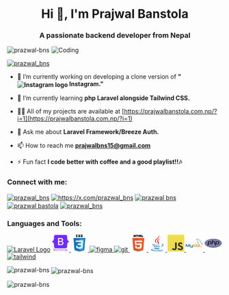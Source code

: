 <h1 align="center">Hi 👋, I'm Prajwal Banstola</h1>
<h3 align="center">A passionate backend developer from Nepal</h3>
<img align="right" alt="Coding" width="400" src="https://64.media.tumblr.com/2d0af9c90d1b1107313cc20bda01548a/tumblr_outwxnanpp1u79o2lo1_640.gifv" />

<p align="left"> <img src="https://komarev.com/ghpvc/?username=prazwal-bns&label=Profile%20views&color=0e75b6&style=flat" alt="prazwal-bns" /> </p>

<p align="left"> <a href="https://twitter.com/prazwal_bns" target="blank"><img src="https://img.shields.io/twitter/follow/prazwal_bns?logo=twitter&style=for-the-badge" alt="prazwal_bns" /></a> </p>

- 🔭 I’m currently working on developing a clone version of <b>"<img src="https://upload.wikimedia.org/wikipedia/commons/9/95/Instagram_logo_2022.svg" alt="Instagram logo" width="20" style="vertical-align:middle;"/> **Instagram.**"</b>



- 🌱 I’m currently learning **php Laravel alongside Tailwind CSS.**

- 👨‍💻 All of my projects are available at [https://prajwalbanstola.com.np/?i=1](https://prajwalbanstola.com.np/?i=1)

- 💬 Ask me about **Laravel Framework/Breeze Auth.**

- 📫 How to reach me **prajwalbns15@gmail.com**

- ⚡ Fun fact **I code better with coffee and a good playlist!!🎶**

<h3 align="left">Connect with me:</h3>
<p align="left">
<a href="https://twitter.com/prazwal_bns" target="blank"><img align="center" src="https://raw.githubusercontent.com/rahuldkjain/github-profile-readme-generator/master/src/images/icons/Social/twitter.svg" alt="prazwal_bns" height="30" width="40" /></a>
<a href="https://linkedin.com/in/https://x.com/prazwal_bns" target="blank"><img align="center" src="https://raw.githubusercontent.com/rahuldkjain/github-profile-readme-generator/master/src/images/icons/Social/linked-in-alt.svg" alt="https://x.com/prazwal_bns" height="30" width="40" /></a>
<a href="https://stackoverflow.com/users/prazwal bns" target="blank"><img align="center" src="https://raw.githubusercontent.com/rahuldkjain/github-profile-readme-generator/master/src/images/icons/Social/stack-overflow.svg" alt="prazwal bns" height="30" width="40" /></a>
<a href="https://fb.com/prazwal bastola" target="blank"><img align="center" src="https://raw.githubusercontent.com/rahuldkjain/github-profile-readme-generator/master/src/images/icons/Social/facebook.svg" alt="prazwal bastola" height="30" width="40" /></a>
<a href="https://instagram.com/prazwal_bns" target="blank"><img align="center" src="https://raw.githubusercontent.com/rahuldkjain/github-profile-readme-generator/master/src/images/icons/Social/instagram.svg" alt="prazwal_bns" height="30" width="40" /></a>
</p>

<h3 align="left">Languages and Tools:</h3>
<p align="left">
<a href="https://laravel.com/" target="_blank" rel="noreferrer"><img src="https://cdn.worldvectorlogo.com/logos/laravel-2.svg" alt="Laravel Logo" width="40" height="40"/></a>  <a href="https://getbootstrap.com" target="_blank" rel="noreferrer"> <img src="https://raw.githubusercontent.com/devicons/devicon/master/icons/bootstrap/bootstrap-plain-wordmark.svg" alt="bootstrap" width="40" height="40"/> </a> <a href="https://www.w3schools.com/css/" target="_blank" rel="noreferrer"> <img src="https://raw.githubusercontent.com/devicons/devicon/master/icons/css3/css3-original-wordmark.svg" alt="css3" width="40" height="40"/> </a> <a href="https://www.figma.com/" target="_blank" rel="noreferrer"> <img src="https://www.vectorlogo.zone/logos/figma/figma-icon.svg" alt="figma" width="40" height="40"/> </a> <a href="https://git-scm.com/" target="_blank" rel="noreferrer"> <img src="https://www.vectorlogo.zone/logos/git-scm/git-scm-icon.svg" alt="git" width="40" height="40"/> </a> <a href="https://www.w3.org/html/" target="_blank" rel="noreferrer"> <img src="https://raw.githubusercontent.com/devicons/devicon/master/icons/html5/html5-original-wordmark.svg" alt="html5" width="40" height="40"/> </a> <a href="https://www.java.com" target="_blank" rel="noreferrer"> <img src="https://raw.githubusercontent.com/devicons/devicon/master/icons/java/java-original.svg" alt="java" width="40" height="40"/> </a> <a href="https://developer.mozilla.org/en-US/docs/Web/JavaScript" target="_blank" rel="noreferrer"> <img src="https://raw.githubusercontent.com/devicons/devicon/master/icons/javascript/javascript-original.svg" alt="javascript" width="40" height="40"/> </a> <a href="https://www.mysql.com/" target="_blank" rel="noreferrer"> <img src="https://raw.githubusercontent.com/devicons/devicon/master/icons/mysql/mysql-original-wordmark.svg" alt="mysql" width="40" height="40"/> </a> <a href="https://www.php.net" target="_blank" rel="noreferrer"> <img src="https://raw.githubusercontent.com/devicons/devicon/master/icons/php/php-original.svg" alt="php" width="40" height="40"/> </a> <a href="https://tailwindcss.com/" target="_blank" rel="noreferrer"> <img src="https://www.vectorlogo.zone/logos/tailwindcss/tailwindcss-icon.svg" alt="tailwind" width="40" height="40"/> </a> </p>



<p><img align="left" src="https://github-readme-stats.vercel.app/api/top-langs?username=prazwal-bns&show_icons=true&locale=en&layout=compact" alt="prazwal-bns" /></p>

<p>&nbsp;<img align="center" src="https://github-readme-stats.vercel.app/api?username=prazwal-bns&show_icons=true&locale=en" alt="prazwal-bns" /></p>

<p><img align="center" src="https://github-readme-streak-stats.herokuapp.com/?user=prazwal-bns&" alt="prazwal-bns" /></p>

